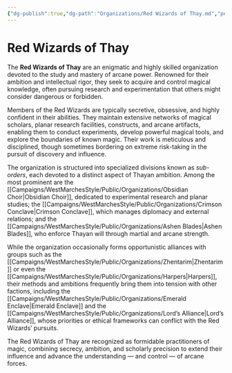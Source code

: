 ```yaml
---
{"dg-publish":true,"dg-path":"Organizations/Red Wizards of Thay.md","permalink":"/organizations/red-wizards-of-thay/","tags":["organization","arcane","sword-coast","WizardsOfThay"],"dgShowFileTree":true}
---
```


# **Red Wizards of Thay**

The **Red Wizards of Thay** are an enigmatic and highly skilled organization devoted to the study and mastery of arcane power. Renowned for their ambition and intellectual rigor, they seek to acquire and control magical knowledge, often pursuing research and experimentation that others might consider dangerous or forbidden.

Members of the Red Wizards are typically secretive, obsessive, and highly confident in their abilities. They maintain extensive networks of magical scholars, planar research facilities, constructs, and arcane artifacts, enabling them to conduct experiments, develop powerful magical tools, and explore the boundaries of known magic. Their work is meticulous and disciplined, though sometimes bordering on extreme risk-taking in the pursuit of discovery and influence.

The organization is structured into specialized divisions known as _sub-orders_, each devoted to a distinct aspect of Thayan ambition. Among the most prominent are the [[Campaigns/WestMarchesStyle/Public/Organizations/Obsidian Choir\|Obsidian Choir]], dedicated to experimental research and planar studies; the [[Campaigns/WestMarchesStyle/Public/Organizations/Crimson Conclave\|Crimson Conclave]], which manages diplomacy and external relations; and the [[Campaigns/WestMarchesStyle/Public/Organizations/Ashen Blades\|Ashen Blades]], who enforce Thayan will through martial and arcane strength.

While the organization occasionally forms opportunistic alliances with groups such as the [[Campaigns/WestMarchesStyle/Public/Organizations/Zhentarim\|Zhentarim]] or even the [[Campaigns/WestMarchesStyle/Public/Organizations/Harpers\|Harpers]], their methods and ambitions frequently bring them into tension with other factions, including the [[Campaigns/WestMarchesStyle/Public/Organizations/Emerald Enclave\|Emerald Enclave]] and the [[Campaigns/WestMarchesStyle/Public/Organizations/Lord’s Alliance\|Lord’s Alliance]], whose priorities or ethical frameworks can conflict with the Red Wizards’ pursuits.

The Red Wizards of Thay are recognized as formidable practitioners of magic, combining secrecy, ambition, and scholarly precision to extend their influence and advance the understanding — and control — of arcane forces.
